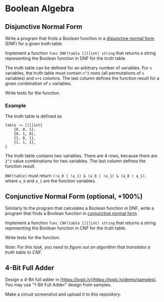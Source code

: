 # Boolean Algebra

## Disjunctive Normal Form

Write a program that finds a Boolean function in a [disjunctive normal form](https://en.wikipedia.org/wiki/Disjunctive_normal_form) (DNF)
for a given truth table.

Implement a function `func DNF(table [][]int) string` that returns a string representing the Boolean function in DNF for the truth table.

The truth table can be defined for an arbitrary number of variables.
For `n` variables, the truth table must contain `n^2` rows (all permutations of `n` variables) and `n+1` columns.
The last column defines the function result for a given combination of `n` variables.

Write tests for the function.

### Example

The truth table is defined as

```
table := [][]int{
	{0, 0, 1},
	{0, 1, 0},
	{1, 0, 1},
	{1, 1, 1},
}
```

The truth table contains two variables. There are 4 rows, because there are `2^2` value combinations for two variables.
The last column defines the function result.

`DNF(table)` must return `(!a_0 | !a_1) & (a_0 | !a_1) & (a_0 | a_1)`, where `a_0` and `a_1` are the function variables.

## Conjunctive Normal Form (optional, +100%)

Similarly to the program that calculates a Boolean function in DNF, write a program that finds a Boolean function in [conjunctive normal form](https://en.wikipedia.org/wiki/Conjunctive_normal_form).

Implement a function `func CNF(table [][]int) string` that returns a string representing the Boolean function in CNF for the truth table.

Write tests for the function.

*Note: For this task, you need to figure out an algorithm that translates a truth table to CNF.*

## 4-Bit Full Adder

Design a 4-Bit full adder in [https://logic.ly](https://logic.ly/demo/samples). You may use "1-Bit Full Adder" design from samples.

Make a circuit screenshot and upload it to this repository.
